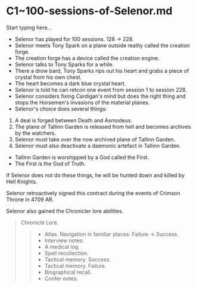 # C1~100-sessions-of-Selenor.md

Start typing here...

- Selenor has played for 100 sessions. 128 -> 228.
- Selenor meets Tony Spark on a plane outside reality called the creation forge.
- The creation forge has a device called the creation engine.
- Selenor talks to Tony Sparks for a while.
- There a drow bard, Tony Sparks rips out his heart and grabs a piece of crystal from his own chest.
- The heart becomes a dark blue crystal heart.
- Selenor is told he can retcon one event from session 1 to session 228.
- Selenor considers fixing Cardigan's mind but does the right thing and stops the Horsemen's invasions of the material planes.
- Selenor's choice does several things:

1. A deal is forged between Death and Asmodeus.
2. The plane of Tallinn Garden is released from hell and becomes archives by the watchers.
3. Selenor must take over the now archived plane of Tallinn Garden.
4. Selenor must also deactivate a daemonic artefact in Tallinn Garden.

- Tallinn Garden is worshipped by a God called the First.
- The First is the God of Truth.

If Selenor does not do these things, he will be hunted down and killed by Hell Knights.

Selenor retroactively signed this contract during the events of Crimson Throne in 4709 AR.

Selenor also gained the Chronicler lore abilities.

> Chronicle Lore. 
>> - Atlas. Navigation in familiar places: Failure -> Success.
>> - Interview notes. 
>> - A medical log. 
>> - Spell recollection. 
>> - Tactical memory. Success. 
>> - Tactical memory. Failure. 
>> - Biographical recall. 
>> - Confer notes.
